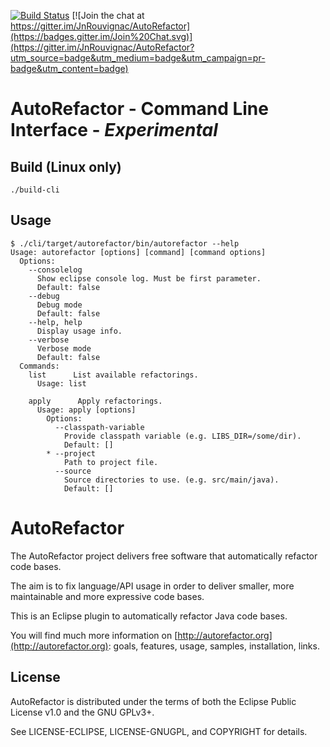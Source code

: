 [![Build Status](https://travis-ci.org/JnRouvignac/AutoRefactor.png)](https://travis-ci.org/JnRouvignac/AutoRefactor)
[![Join the chat at https://gitter.im/JnRouvignac/AutoRefactor](https://badges.gitter.im/Join%20Chat.svg)](https://gitter.im/JnRouvignac/AutoRefactor?utm_source=badge&utm_medium=badge&utm_campaign=pr-badge&utm_content=badge)

# AutoRefactor - Command Line Interface - *Experimental*

## Build (Linux only)

```
./build-cli
```

## Usage
```
$ ./cli/target/autorefactor/bin/autorefactor --help
Usage: autorefactor [options] [command] [command options]
  Options:
    --consolelog
      Show eclipse console log. Must be first parameter.
      Default: false
    --debug
      Debug mode
      Default: false
    --help, help
      Display usage info.
    --verbose
      Verbose mode
      Default: false
  Commands:
    list      List available refactorings.
      Usage: list

    apply      Apply refactorings.
      Usage: apply [options]
        Options:
          --classpath-variable
            Provide classpath variable (e.g. LIBS_DIR=/some/dir).
            Default: []
        * --project
            Path to project file.
          --source
            Source directories to use. (e.g. src/main/java).
            Default: []
```

# AutoRefactor

The AutoRefactor project delivers free software that automatically refactor code bases.

The aim is to fix language/API usage in order to deliver smaller, more maintainable and more expressive code bases.

This is an Eclipse plugin to automatically refactor Java code bases.

You will find much more information on [http://autorefactor.org](http://autorefactor.org): goals, features, usage, samples, installation, links.

## License

AutoRefactor is distributed under the terms of both the
Eclipse Public License v1.0 and the GNU GPLv3+.

See LICENSE-ECLIPSE, LICENSE-GNUGPL, and COPYRIGHT for details.
